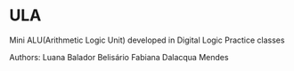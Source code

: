 # ULA
Mini ALU(Arithmetic Logic Unit) developed in Digital Logic Practice classes

Authors: Luana Balador Belisário
         Fabiana Dalacqua Mendes
